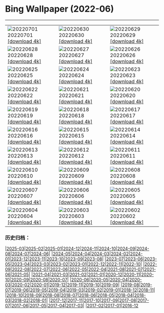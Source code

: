 # Bing Wallpaper (2022-06)
**************

<table><tr><td><img class="wallpaper" src="https://www.bing.com/th?id=OHR.AcramanCrater_EN-US7941020158_1920x1080.jpg" alt="20220701"> 20220701 <a href="https://www.bing.com/th?id=OHR.AcramanCrater_EN-US7941020158_UHD.jpg">[download 4k]</a></td><td><img class="wallpaper" src="https://www.bing.com/th?id=OHR.PhangNgaBay_EN-US7871649198_1920x1080.jpg" alt="20220630"> 20220630 <a href="https://www.bing.com/th?id=OHR.PhangNgaBay_EN-US7871649198_UHD.jpg">[download 4k]</a></td><td><img class="wallpaper" src="https://www.bing.com/th?id=OHR.TafilaletOasis_EN-US7798050717_1920x1080.jpg" alt="20220629"> 20220629 <a href="https://www.bing.com/th?id=OHR.TafilaletOasis_EN-US7798050717_UHD.jpg">[download 4k]</a></td></tr><tr><td><img class="wallpaper" src="https://www.bing.com/th?id=OHR.ValensoleLavender_EN-US7717234716_1920x1080.jpg" alt="20220628"> 20220628 <a href="https://www.bing.com/th?id=OHR.ValensoleLavender_EN-US7717234716_UHD.jpg">[download 4k]</a></td><td><img class="wallpaper" src="https://www.bing.com/th?id=OHR.Pride2022_EN-US7651790852_1920x1080.jpg" alt="20220627"> 20220627 <a href="https://www.bing.com/th?id=OHR.Pride2022_EN-US7651790852_UHD.jpg">[download 4k]</a></td><td><img class="wallpaper" src="https://www.bing.com/th?id=OHR.BBMomCub_EN-US7553314922_1920x1080.jpg" alt="20220626"> 20220626 <a href="https://www.bing.com/th?id=OHR.BBMomCub_EN-US7553314922_UHD.jpg">[download 4k]</a></td></tr><tr><td><img class="wallpaper" src="https://www.bing.com/th?id=OHR.CenoteDiver_EN-US7458460864_1920x1080.jpg" alt="20220625"> 20220625 <a href="https://www.bing.com/th?id=OHR.CenoteDiver_EN-US7458460864_UHD.jpg">[download 4k]</a></td><td><img class="wallpaper" src="https://www.bing.com/th?id=OHR.MostarBridge_EN-US7365620237_1920x1080.jpg" alt="20220624"> 20220624 <a href="https://www.bing.com/th?id=OHR.MostarBridge_EN-US7365620237_UHD.jpg">[download 4k]</a></td><td><img class="wallpaper" src="https://www.bing.com/th?id=OHR.AmazonianEcuador_EN-US0278717095_1920x1080.jpg" alt="20220623"> 20220623 <a href="https://www.bing.com/th?id=OHR.AmazonianEcuador_EN-US0278717095_UHD.jpg">[download 4k]</a></td></tr><tr><td><img class="wallpaper" src="https://www.bing.com/th?id=OHR.GlastonburySolstice_EN-US7196057692_1920x1080.jpg" alt="20220622"> 20220622 <a href="https://www.bing.com/th?id=OHR.GlastonburySolstice_EN-US7196057692_UHD.jpg">[download 4k]</a></td><td><img class="wallpaper" src="https://www.bing.com/th?id=OHR.SwallowtailFlower_EN-US6952825144_1920x1080.jpg" alt="20220621"> 20220621 <a href="https://www.bing.com/th?id=OHR.SwallowtailFlower_EN-US6952825144_UHD.jpg">[download 4k]</a></td><td><img class="wallpaper" src="https://www.bing.com/th?id=OHR.Cassowary_EN-US8797645265_1920x1080.jpg" alt="20220620"> 20220620 <a href="https://www.bing.com/th?id=OHR.Cassowary_EN-US8797645265_UHD.jpg">[download 4k]</a></td></tr><tr><td><img class="wallpaper" src="https://www.bing.com/th?id=OHR.CelebratingSurfing_EN-US8732112733_1920x1080.jpg" alt="20220619"> 20220619 <a href="https://www.bing.com/th?id=OHR.CelebratingSurfing_EN-US8732112733_UHD.jpg">[download 4k]</a></td><td><img class="wallpaper" src="https://www.bing.com/th?id=OHR.Balsamroot_EN-US8641268598_1920x1080.jpg" alt="20220618"> 20220618 <a href="https://www.bing.com/th?id=OHR.Balsamroot_EN-US8641268598_UHD.jpg">[download 4k]</a></td><td><img class="wallpaper" src="https://www.bing.com/th?id=OHR.SeonamTemple_EN-US8180397216_1920x1080.jpg" alt="20220617"> 20220617 <a href="https://www.bing.com/th?id=OHR.SeonamTemple_EN-US8180397216_UHD.jpg">[download 4k]</a></td></tr><tr><td><img class="wallpaper" src="https://www.bing.com/th?id=OHR.ClingmansDome_EN-US8094094597_1920x1080.jpg" alt="20220616"> 20220616 <a href="https://www.bing.com/th?id=OHR.ClingmansDome_EN-US8094094597_UHD.jpg">[download 4k]</a></td><td><img class="wallpaper" src="https://www.bing.com/th?id=OHR.MuseumMile_EN-US8035796645_1920x1080.jpg" alt="20220615"> 20220615 <a href="https://www.bing.com/th?id=OHR.MuseumMile_EN-US8035796645_UHD.jpg">[download 4k]</a></td><td><img class="wallpaper" src="https://www.bing.com/th?id=OHR.OkavangoElephant_EN-US7949357706_1920x1080.jpg" alt="20220614"> 20220614 <a href="https://www.bing.com/th?id=OHR.OkavangoElephant_EN-US7949357706_UHD.jpg">[download 4k]</a></td></tr><tr><td><img class="wallpaper" src="https://www.bing.com/th?id=OHR.SierraPonce_EN-US7735077868_1920x1080.jpg" alt="20220613"> 20220613 <a href="https://www.bing.com/th?id=OHR.SierraPonce_EN-US7735077868_UHD.jpg">[download 4k]</a></td><td><img class="wallpaper" src="https://www.bing.com/th?id=OHR.MisoolIsland_EN-US7672276436_1920x1080.jpg" alt="20220612"> 20220612 <a href="https://www.bing.com/th?id=OHR.MisoolIsland_EN-US7672276436_UHD.jpg">[download 4k]</a></td><td><img class="wallpaper" src="https://www.bing.com/th?id=OHR.CRPoppies_EN-US7563691816_1920x1080.jpg" alt="20220611"> 20220611 <a href="https://www.bing.com/th?id=OHR.CRPoppies_EN-US7563691816_UHD.jpg">[download 4k]</a></td></tr><tr><td><img class="wallpaper" src="https://www.bing.com/th?id=OHR.SweetheartAbbey_EN-US7440629451_1920x1080.jpg" alt="20220610"> 20220610 <a href="https://www.bing.com/th?id=OHR.SweetheartAbbey_EN-US7440629451_UHD.jpg">[download 4k]</a></td><td><img class="wallpaper" src="https://www.bing.com/th?id=OHR.CommonDolphin_EN-US7311583363_1920x1080.jpg" alt="20220609"> 20220609 <a href="https://www.bing.com/th?id=OHR.CommonDolphin_EN-US7311583363_UHD.jpg">[download 4k]</a></td><td><img class="wallpaper" src="https://www.bing.com/th?id=OHR.HaagaRhododendron_EN-US7190183460_1920x1080.jpg" alt="20220608"> 20220608 <a href="https://www.bing.com/th?id=OHR.HaagaRhododendron_EN-US7190183460_UHD.jpg">[download 4k]</a></td></tr><tr><td><img class="wallpaper" src="https://www.bing.com/th?id=OHR.IndigoBunting_EN-US6919965546_1920x1080.jpg" alt="20220607"> 20220607 <a href="https://www.bing.com/th?id=OHR.IndigoBunting_EN-US6919965546_UHD.jpg">[download 4k]</a></td><td><img class="wallpaper" src="https://www.bing.com/th?id=OHR.RapadalenSNP_EN-US6836173287_1920x1080.jpg" alt="20220606"> 20220606 <a href="https://www.bing.com/th?id=OHR.RapadalenSNP_EN-US6836173287_UHD.jpg">[download 4k]</a></td><td><img class="wallpaper" src="https://www.bing.com/th?id=OHR.BannerPeak_EN-US6694457913_1920x1080.jpg" alt="20220605"> 20220605 <a href="https://www.bing.com/th?id=OHR.BannerPeak_EN-US6694457913_UHD.jpg">[download 4k]</a></td></tr><tr><td><img class="wallpaper" src="https://www.bing.com/th?id=OHR.MoabCycling_EN-US6614069772_1920x1080.jpg" alt="20220604"> 20220604 <a href="https://www.bing.com/th?id=OHR.MoabCycling_EN-US6614069772_UHD.jpg">[download 4k]</a></td><td><img class="wallpaper" src="https://www.bing.com/th?id=OHR.QueenJubilee_EN-US9964271686_1920x1080.jpg" alt="20220603"> 20220603 <a href="https://www.bing.com/th?id=OHR.QueenJubilee_EN-US9964271686_UHD.jpg">[download 4k]</a></td><td><img class="wallpaper" src="https://www.bing.com/th?id=OHR.MarovoLagoon_EN-US9916170608_1920x1080.jpg" alt="20220602"> 20220602 <a href="https://www.bing.com/th?id=OHR.MarovoLagoon_EN-US9916170608_UHD.jpg">[download 4k]</a></td></tr></table>

### 历史归档：

|[2025-03](/../2025-03/2025-03.md)|[2025-02](/../2025-02/2025-02.md)|[2025-01](/../2025-01/2025-01.md)|[2024-12](/../2024-12/2024-12.md)|[2024-11](/../2024-11/2024-11.md)|[2024-10](/../2024-10/2024-10.md)|[2024-09](/../2024-09/2024-09.md)|[2024-08](/../2024-08/2024-08.md)|[2024-07](/../2024-07/2024-07.md)|[2024-06](/../2024-06/2024-06.md)|
|[2024-05](/../2024-05/2024-05.md)|[2024-04](/../2024-04/2024-04.md)|[2024-03](/../2024-03/2024-03.md)|[2024-02](/../2024-02/2024-02.md)|[2024-01](/../2024-01/2024-01.md)|[2023-12](/../2023-12/2023-12.md)|[2023-11](/../2023-11/2023-11.md)|[2023-10](/../2023-10/2023-10.md)|[2023-09](/../2023-09/2023-09.md)|[2023-08](/../2023-08/2023-08.md)|
|[2023-07](/../2023-07/2023-07.md)|[2023-06](/../2023-06/2023-06.md)|[2023-05](/../2023-05/2023-05.md)|[2023-04](/../2023-04/2023-04.md)|[2023-03](/../2023-03/2023-03.md)|[2023-02](/../2023-02/2023-02.md)|[2023-01](/../2023-01/2023-01.md)|[2022-12](/../2022-12/2022-12.md)|[2022-11](/../2022-11/2022-11.md)|[2022-10](/../2022-10/2022-10.md)|
|[2022-09](/../2022-09/2022-09.md)|[2022-08](/../2022-08/2022-08.md)|[2022-07](/../2022-07/2022-07.md)|[2022-06](/2022-06.md)|[2022-05](/../2022-05/2022-05.md)|[2022-04](/../2022-04/2022-04.md)|[2021-08](/../2021-08/2021-08.md)|[2021-07](/../2021-07/2021-07.md)|[2021-06](/../2021-06/2021-06.md)|[2021-05](/../2021-05/2021-05.md)|
|[2021-04](/../2021-04/2021-04.md)|[2021-03](/../2021-03/2021-03.md)|[2021-02](/../2021-02/2021-02.md)|[2021-01](/../2021-01/2021-01.md)|[2020-12](/../2020-12/2020-12.md)|[2020-11](/../2020-11/2020-11.md)|[2020-10](/../2020-10/2020-10.md)|[2020-09](/../2020-09/2020-09.md)|[2020-08](/../2020-08/2020-08.md)|[2020-07](/../2020-07/2020-07.md)|
|[2020-06](/../2020-06/2020-06.md)|[2020-05](/../2020-05/2020-05.md)|[2020-04](/../2020-04/2020-04.md)|[2020-03](/../2020-03/2020-03.md)|[2020-02](/../2020-02/2020-02.md)|[2020-01](/../2020-01/2020-01.md)|[2019-12](/../2019-12/2019-12.md)|[2019-11](/../2019-11/2019-11.md)|[2019-10](/../2019-10/2019-10.md)|[2019-09](/../2019-09/2019-09.md)|
|[2019-08](/../2019-08/2019-08.md)|[2019-07](/../2019-07/2019-07.md)|[2019-06](/../2019-06/2019-06.md)|[2019-05](/../2019-05/2019-05.md)|[2019-04](/../2019-04/2019-04.md)|[2019-03](/../2019-03/2019-03.md)|[2019-02](/../2019-02/2019-02.md)|[2019-01](/../2019-01/2019-01.md)|[2018-12](/../2018-12/2018-12.md)|[2018-11](/../2018-11/2018-11.md)|
|[2018-10](/../2018-10/2018-10.md)|[2018-09](/../2018-09/2018-09.md)|[2018-08](/../2018-08/2018-08.md)|[2018-07](/../2018-07/2018-07.md)|[2018-06](/../2018-06/2018-06.md)|[2018-05](/../2018-05/2018-05.md)|[2018-04](/../2018-04/2018-04.md)|[2018-03](/../2018-03/2018-03.md)|[2018-02](/../2018-02/2018-02.md)|[2018-01](/../2018-01/2018-01.md)|
|[2017-12](/../2017-12/2017-12.md)|[2017-11](/../2017-11/2017-11.md)|[2017-10](/../2017-10/2017-10.md)|[2017-09](/../2017-09/2017-09.md)|[2017-08](/../2017-08/2017-08.md)|[2017-07](/../2017-07/2017-07.md)|[2017-06](/../2017-06/2017-06.md)|[2017-05](/../2017-05/2017-05.md)|[2017-04](/../2017-04/2017-04.md)|[2017-03](/../2017-03/2017-03.md)|
|[2017-02](/../2017-02/2017-02.md)|[2017-01](/../2017-01/2017-01.md)|[2016-12](/../2016-12/2016-12.md)